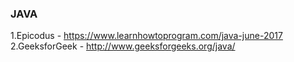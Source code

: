 ### JAVA

1.Epicodus - https://www.learnhowtoprogram.com/java-june-2017
2.GeeksforGeek - http://www.geeksforgeeks.org/java/

